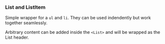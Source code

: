 ### List and ListItem

Simple wrapper for a `ul` and `li`. They can be used indendently but work together seamlessly.

Arbitrary content can be added inside the `<List>` and will be wrapped as the List header.
